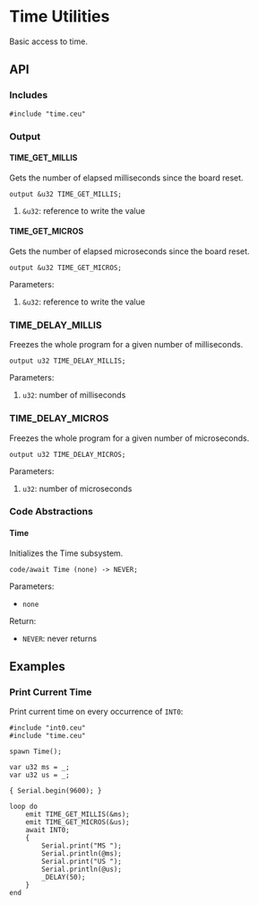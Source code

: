 # Time Utilities

Basic access to time.

## API

### Includes

```
#include "time.ceu"
```

### Output

#### TIME_GET_MILLIS

Gets the number of elapsed milliseconds since the board reset.

```
output &u32 TIME_GET_MILLIS;
```

1. `&u32`: reference to write the value

#### TIME_GET_MICROS

Gets the number of elapsed microseconds since the board reset.

```
output &u32 TIME_GET_MICROS;
```

Parameters:

1. `&u32`: reference to write the value

### TIME_DELAY_MILLIS

Freezes the whole program for a given number of milliseconds.

```
output u32 TIME_DELAY_MILLIS;
```

Parameters:

1. `u32`: number of milliseconds

### TIME_DELAY_MICROS

Freezes the whole program for a given number of microseconds.

```
output u32 TIME_DELAY_MICROS;
```

Parameters:

1. `u32`: number of microseconds

### Code Abstractions

#### Time

Initializes the Time subsystem.

```
code/await Time (none) -> NEVER;
```

Parameters:

- `none`

Return:

- `NEVER`: never returns

## Examples

### Print Current Time

Print current time on every occurrence of `INT0`:

```
#include "int0.ceu"
#include "time.ceu"

spawn Time();

var u32 ms = _;
var u32 us = _;

{ Serial.begin(9600); }

loop do
    emit TIME_GET_MILLIS(&ms);
    emit TIME_GET_MICROS(&us);
    await INT0;
    {
        Serial.print("MS ");
        Serial.println(@ms);
        Serial.print("US ");
        Serial.println(@us);
        _DELAY(50);
    }
end
```
